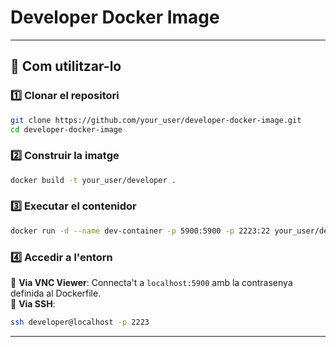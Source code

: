 # **Developer Docker Image**
---

## **🚀 Com utilitzar-lo**

### **1️⃣ Clonar el repositori**
```bash
git clone https://github.com/your_user/developer-docker-image.git
cd developer-docker-image
```

### **2️⃣ Construir la imatge**
```bash
docker build -t your_user/developer .
```

### **3️⃣ Executar el contenidor**
```bash
docker run -d --name dev-container -p 5900:5900 -p 2223:22 your_user/developer
```

### **4️⃣ Accedir a l'entorn**

📌 **Via VNC Viewer**: Connecta't a `localhost:5900` amb la contrasenya definida al Dockerfile.  
📌 **Via SSH**:  
```bash
ssh developer@localhost -p 2223
```

---
